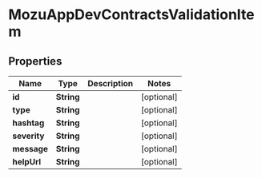 
# MozuAppDevContractsValidationItem

## Properties
Name | Type | Description | Notes
------------ | ------------- | ------------- | -------------
**id** | **String** |  |  [optional]
**type** | **String** |  |  [optional]
**hashtag** | **String** |  |  [optional]
**severity** | **String** |  |  [optional]
**message** | **String** |  |  [optional]
**helpUrl** | **String** |  |  [optional]



